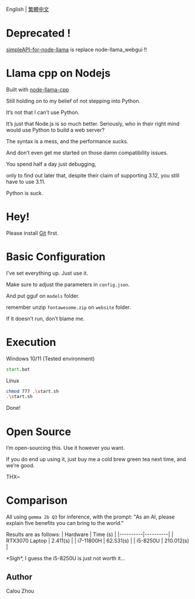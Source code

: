 English | [繁體中文](readme.md)

# Deprecated !
[simpleAPI-for-node-llama](https://github.com/YQ-Calou/simpleAPI-for-node-llama) is replace node-llama_webgui !!

# Llama cpp on Nodejs

Built with [node-llama-cpp](https://github.com/withcatai/node-llama-cpp)

Still holding on to my belief of not stepping into Python.

It’s not that I can’t use Python.

It’s just that Node.js is so much better. Seriously, who in their right mind would use Python to build a web server?

The syntax is a mess, and the performance sucks.

And don’t even get me started on those damn compatibility issues.

You spend half a day just debugging,

only to find out later that, despite their claim of supporting 3.12, you still have to use 3.11.

Python is suck.

# Hey!

Please install [Git](https://git-scm.com/) first.

# Basic Configuration

I've set everything up. Just use it.

Make sure to adjust the parameters in `config.json`.

And put gguf on `models` folder.

remember unzip `fontawesome.zip` on `website` folder.

If it doesn’t run, don’t blame me.

# Execution

Windows 10/11 (Tested environment)
```bat
start.bat
```

Linux
```sh
chmod 777 .\start.sh
.\start.sh
```

Done!

# Open Source

I’m open-sourcing this. Use it however you want.

If you do end up using it, just buy me a cold brew green tea next time, and we’re good.

THX~

# Comparison
All using `gemma 2b Q3` for inference, with the prompt: "As an AI, please explain five benefits you can bring to the world."

Results are as follows:
| Hardware | Time (s) |
|----------|----------|
| RTX3070 Laptop | 2.411(s) |
| i7-11800H | 62.531(s) |
| i5-8250U | 210.012(s) |

\*Sigh\*, I guess the i5-8250U is just not worth it...

## Author

Calou Zhou
